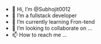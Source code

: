 - 👋 Hi, I’m @Subhojit0012
- 👀 I’m a fullstack developer
- 🌱 I’m currently learning Fron-tend
- 💞️ I’m looking to collaborate on ...
- 📫 How to reach me ...

<!---
Subhojit0012/Subhojit0012 is a ✨ special ✨ repository because its `README.md` (this file) appears on your GitHub profile.
You can click the Preview link to take a look at your changes.
--->
